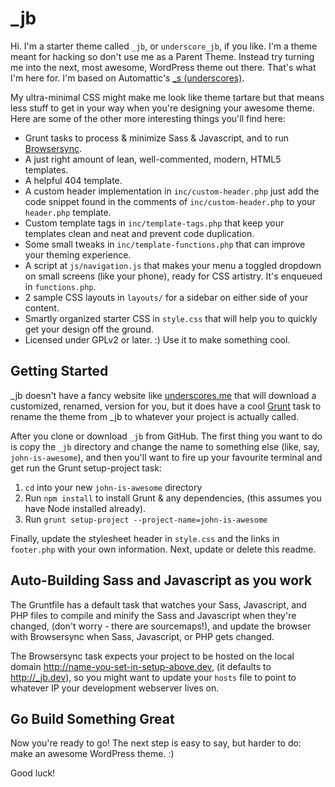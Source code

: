 

_jb
===

Hi. I'm a starter theme called `_jb`, or `underscore_jb`, if you like. I'm a theme meant for hacking so don't use me as a Parent Theme. Instead try turning me into the next, most awesome, WordPress theme out there. That's what I'm here for. I'm based on Automattic's [_s (underscores)](http://underscores.me).

My ultra-minimal CSS might make me look like theme tartare but that means less stuff to get in your way when you're designing your awesome theme. Here are some of the other more interesting things you'll find here:

* Grunt tasks to process & minimize Sass & Javascript, and to run [Browsersync](https://browsersync.io/).
* A just right amount of lean, well-commented, modern, HTML5 templates.
* A helpful 404 template.
* A custom header implementation in `inc/custom-header.php` just add the code snippet found in the comments of `inc/custom-header.php` to your `header.php` template.
* Custom template tags in `inc/template-tags.php` that keep your templates clean and neat and prevent code duplication.
* Some small tweaks in `inc/template-functions.php` that can improve your theming experience.
* A script at `js/navigation.js` that makes your menu a toggled dropdown on small screens (like your phone), ready for CSS artistry. It's enqueued in `functions.php`.
* 2 sample CSS layouts in `layouts/` for a sidebar on either side of your content.
* Smartly organized starter CSS in `style.css` that will help you to quickly get your design off the ground.
* Licensed under GPLv2 or later. :) Use it to make something cool.

Getting Started
---------------

_jb doesn't have a fancy website like [underscores.me](http://underscores.me) that will download a customized, renamed, version for you, but it does have a cool [Grunt](http://gruntjs.com/) task to rename the theme from _jb to whatever your project is actually called. 

After you clone or download `_jb` from GitHub. The first thing you want to do is copy the `_jb` directory and change the name to something else (like, say, `john-is-awesome`), and then you'll want to fire up your favourite terminal and get run the Grunt setup-project task:

1. `cd` into your new `john-is-awesome` directory
2. Run `npm install` to install Grunt & any dependencies, (this assumes you have Node installed already).
3. Run `grunt setup-project --project-name=john-is-awesome`

Finally, update the stylesheet header in `style.css` and the links in `footer.php` with your own information. Next, update or delete this readme.

Auto-Building Sass and Javascript as you work
---------------------------------------------

The Gruntfile has a default task that watches your Sass, Javascript, and PHP files to compile and minify the Sass and Javascript when they're changed, (don't worry - there are sourcemaps!), and update the browser with Browsersync when Sass, Javascript, or PHP gets changed. 

The Browsersync task expects your project to be hosted on the local domain http://name-you-set-in-setup-above.dev, (it defaults to http://_jb.dev), so you might want to update your `hosts` file to point to whatever IP your development webserver lives on.

Go Build Something Great
------------------------

Now you're ready to go! The next step is easy to say, but harder to do: make an awesome WordPress theme. :)

Good luck!
